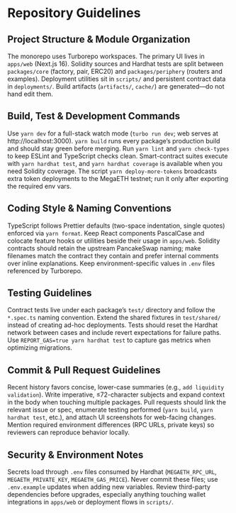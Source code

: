 # Repository Guidelines

## Project Structure & Module Organization
The monorepo uses Turborepo workspaces. The primary UI lives in `apps/web` (Next.js 16). Solidity sources and Hardhat tests are split between `packages/core` (factory, pair, ERC20) and `packages/periphery` (routers and examples). Deployment utilities sit in `scripts/` and persistent contract data in `deployments/`. Build artifacts (`artifacts/`, `cache/`) are generated—do not hand edit them.

## Build, Test & Development Commands
Use `yarn dev` for a full-stack watch mode (`turbo run dev`; web serves at http://localhost:3000). `yarn build` runs every package’s production build and should stay green before merging. Run `yarn lint` and `yarn check-types` to keep ESLint and TypeScript checks clean. Smart-contract suites execute with `yarn hardhat test`, and `yarn hardhat coverage` is available when you need Solidity coverage. The script `yarn deploy-more-tokens` broadcasts extra token deployments to the MegaETH testnet; run it only after exporting the required env vars.

## Coding Style & Naming Conventions
TypeScript follows Prettier defaults (two-space indentation, single quotes) enforced via `yarn format`. Keep React components PascalCase and colocate feature hooks or utilities beside their usage in `apps/web`. Solidity contracts should retain the upstream PancakeSwap naming; make filenames match the contract they contain and prefer internal comments over inline explanations. Keep environment-specific values in `.env` files referenced by Turborepo.

## Testing Guidelines
Contract tests live under each package’s `test/` directory and follow the `*.spec.ts` naming convention. Extend the shared fixtures in `test/shared/` instead of creating ad-hoc deployments. Tests should reset the Hardhat network between cases and include revert expectations for failure paths. Use `REPORT_GAS=true yarn hardhat test` to capture gas metrics when optimizing migrations.

## Commit & Pull Request Guidelines
Recent history favors concise, lower-case summaries (e.g., `add liquidity validation`). Write imperative, ≤72-character subjects and expand context in the body when touching multiple packages. Pull requests should link the relevant issue or spec, enumerate testing performed (`yarn build`, `yarn hardhat test`, etc.), and attach UI screenshots for web-facing changes. Mention required environment differences (RPC URLs, private keys) so reviewers can reproduce behavior locally.

## Security & Environment Notes
Secrets load through `.env` files consumed by Hardhat (`MEGAETH_RPC_URL`, `MEGAETH_PRIVATE_KEY`, `MEGAETH_GAS_PRICE`). Never commit these files; use `.env.example` updates when adding new variables. Review third-party dependencies before upgrades, especially anything touching wallet integrations in `apps/web` or deployment flows in `scripts/`.
